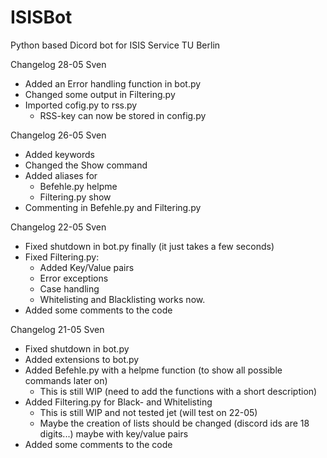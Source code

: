 # ISISBot

Python based Dicord bot for ISIS Service TU Berlin

Changelog 28-05 Sven
- Added an Error handling function in bot.py
- Changed some output in Filtering.py
- Imported cofig.py to rss.py 
  - RSS-key can now be stored in config.py

Changelog 26-05 Sven
- Added keywords
- Changed the Show command
- Added aliases for
  - Befehle.py helpme
  - Filtering.py show
- Commenting in Befehle.py and Filtering.py


Changelog 22-05 Sven
- Fixed shutdown in bot.py finally (it just takes a few seconds)
- Fixed Filtering.py:
    - Added Key/Value pairs
    - Error exceptions
    - Case handling
    - Whitelisting and Blacklisting works now.
- Added some comments to the code


Changelog 21-05 Sven
- Fixed shutdown in bot.py
- Added extensions to bot.py
- Added Befehle.py with a helpme function (to show all possible commands later on)
    - This is still WIP (need to add the functions with a short description)
- Added Filtering.py for Black- and Whitelisting
    - This is still WIP and not tested jet (will test on 22-05)
    - Maybe the creation of lists should be changed (discord ids are 18 digits...) maybe with key/value pairs
- Added some comments to the code  
